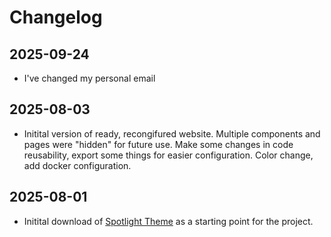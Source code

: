 # Changelog

## 2025-09-24

- I've changed my personal email

## 2025-08-03

- Initital version of ready, recongifured website. Multiple components and pages were "hidden" for future use. Make some changes in code reusability, export some things for easier configuration. Color change, add docker configuration.

## 2025-08-01

- Initital download of [Spotlight Theme](https://tailwindcss.com/plus/templates/spotlight) as a starting point for the project.
